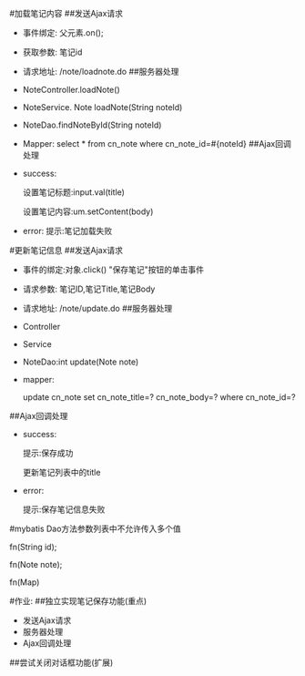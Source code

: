 #加载笔记内容
##发送Ajax请求
- 事件绑定: 父元素.on();
- 获取参数: 笔记id
- 请求地址: /note/loadnote.do
##服务器处理
- NoteController.loadNote()
- NoteService. Note loadNote(String noteId)
- NoteDao.findNoteById(String noteId)
- Mapper:
	select * from cn_note where cn_note_id=#{noteId}
##Ajax回调处理
- success:

  设置笔记标题:input.val(title)

  设置笔记内容:um.setContent(body)

- error:
  提示:笔记加载失败


#更新笔记信息
##发送Ajax请求
- 事件的绑定:对象.click() "保存笔记"按钮的单击事件
- 请求参数: 笔记ID,笔记Title,笔记Body
- 请求地址: /note/update.do
##服务器处理
- Controller
- Service
- NoteDao:int update(Note note)
- mapper:

    update cn_note
    set 
    cn_note_title=?
    cn_note_body=?
    where cn_note_id=?

##Ajax回调处理
- success:

  提示:保存成功

  更新笔记列表中的title

- error:

  提示:保存笔记信息失败

#mybatis Dao方法参数列表中不允许传入多个值

fn(String id);

fn(Note note);

fn(Map)


#作业:
##独立实现笔记保存功能(重点)
- 发送Ajax请求
- 服务器处理
- Ajax回调处理

##尝试关闭对话框功能(扩展)














